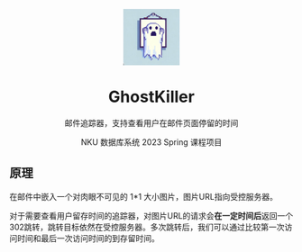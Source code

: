 <p align="center">
  <img src="resources/icon.jpeg" alt="icon" width="100" height="100" align="center"/>
</p>

<h1 align="center">GhostKiller</h1>

<div align="center">
  
  邮件追踪器，支持查看用户在邮件页面停留的时间

  NKU 数据库系统 2023 Spring 课程项目
  
</div>

## 原理

在邮件中嵌入一个对肉眼不可见的 1*1 大小图片，图片URL指向受控服务器。

对于需要查看用户留存时间的追踪器，对图片URL的请求会**在一定时间后**返回一个302跳转，跳转目标依然在受控服务器。多次跳转后，我们可以通过比较第一次访问时间和最后一次访问时间的到存留时间。
